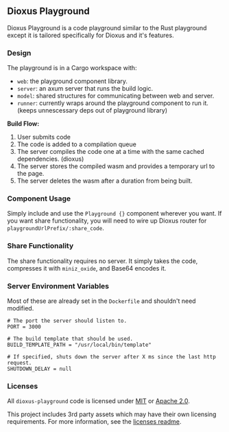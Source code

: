 ## Dioxus Playground
Dioxus Playground is a code playground similar to the Rust playground except it is tailored specifically for Dioxus and it's features.

### Design
The playground is in a Cargo workspace with:
- `web`: the playground component library.
- `server`: an axum server that runs the build logic.
- `model`: shared structures for communicating between web and server.
- `runner`: currently wraps around the playground component to run it. (keeps unnescessary deps out of playground library)

**Build Flow:**
1. User submits code
2. The code is added to a compilation queue
3. The server compiles the code one at a time with the same cached dependencies. (dioxus)
4. The server stores the compiled wasm and provides a temporary url to the page.
5. The server deletes the wasm after a duration from being built.


### Component Usage
Simply include and use the `Playground {}` component wherever you want. 
If you want share functionality, you will need to wire up Dioxus router for `playgroundUrlPrefix/:share_code`.

### Share Functionality
The share functionality requires no server. It simply takes the code, compresses it with `miniz_oxide`, and Base64 encodes it.

### Server Environment Variables
Most of these are already set in the `Dockerfile` and shouldn't need modified.
```
# The port the server should listen to.
PORT = 3000

# The build template that should be used.
BUILD_TEMPLATE_PATH = "/usr/local/bin/template"

# If specified, shuts down the server after X ms since the last http request.
SHUTDOWN_DELAY = null
```

### Licenses
All `dioxus-playground` code is licensed under [MIT](./LICENSE-MIT) or [Apache 2.0](./LICENSE-APACHE). 

This project includes 3rd party assets which may have their own licensing requirements. For more information, see the [licenses readme](./LICENSES/README.md).